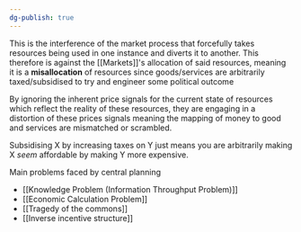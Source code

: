 ```yaml
---
dg-publish: true
---
```

This is the interference of the market process that forcefully takes resources being used in one instance and diverts it to another.
This therefore is against the [[Markets]]'s allocation of said resources, meaning it is a **misallocation** of resources since goods/services are arbitrarily taxed/subsidised to try and engineer some political outcome

By ignoring the inherent price signals for the current state of resources which reflect the reality of these resources, they are engaging in a distortion of these prices signals meaning the mapping of money to good and services are mismatched or scrambled.

Subsidising X by increasing taxes on Y just means you are arbitrarily making X _seem_ affordable by making Y more expensive.

Main problems faced by central planning
- [[Knowledge Problem (Information Throughput Problem)]]
- [[Economic Calculation Problem]]
- [[Tragedy of the commons]]
- [[Inverse incentive structure]]
